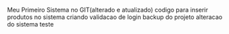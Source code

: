 Meu Primeiro Sistema no GIT(alterado e atualizado)
codigo para inserir produtos no sistema
criando validacao de login
backup do projeto
alteracao do sistema teste

